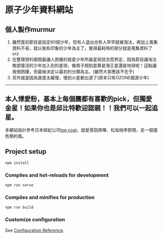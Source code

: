 # 原子少年資料網站
## 個人製作murmur
1. 雖然當初節目是設定80個少年，但有人退出也有人早早就被淘汰，再加上蒐集資料不易，就以我有印象的少年為主了。覺得最耗時的部分就是蒐集資料了orz
2. 在整理資料期間最讓人困擾的就是少年所屬星球該怎麼界定，因為節目讓淘汰敗部復活的少年加入別的星球，像周子翔到底算是海王星還是地球呢！這點讓我很困擾，但最後決定以最初的分類為主。(雖然大家應該不在乎)
3. 另外就是因為進度太緩慢，慢到火星都出道了(原本只有OZONE跟源少年)

---
本人博愛粉，基本上每個團都有喜歡的pick，但獨愛**金星**！如果你也是邱比特歡迎認親！！我們可以一起追星。
---
本網站設計參考日本經紀公司[top coat](https://topcoat.co.jp/)，就是菅田將暉、松坂桃李那間，走一個撞色簡約風。

## Project setup
```
npm install
```

### Compiles and hot-reloads for development
```
npm run serve
```

### Compiles and minifies for production
```
npm run build
```

### Customize configuration
See [Configuration Reference](https://cli.vuejs.org/config/).

